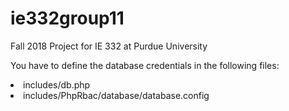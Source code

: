 # ie332group11

Fall 2018 Project for IE 332 at Purdue University

You have to define the database credentials in the following files:
<ui>
  <li>includes/db.php</li>
  <li>includes/PhpRbac/database/database.config</li>
</ui>
